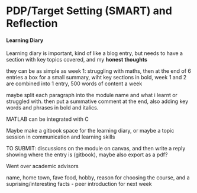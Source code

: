 # PDP/Target Setting \(SMART\) and Reflection

#### Learning Diary

Learning diary is important, kind of like a blog entry, but needs to have a section with key topics covered, and my **honest thoughts** 

they can be as simple as week 1: struggling with maths, then at the end of 6 entries a box for a small summary, wiht key sections in bold, week 1 and 2 are combined into 1 entry, 500 words of content a week

maybe split each paragraph into the module name and what i learnt or struggled with. then put a summative comment at the end, also adding key words and phrases in bold and italics.

MATLAB can be integrated with C

Maybe make a gitbook space for the learning diary, or maybe a topic session in communication and learning skills

TO SUBMIT: discussions on the module on canvas, and then write a reply showing where the entry is \(gitbook\), maybe also export as a pdf?

Went over academic advisors

name, home town, fave food, hobby, reason for choosing the course, and a suprising/interesting facts - peer introduction for next week



